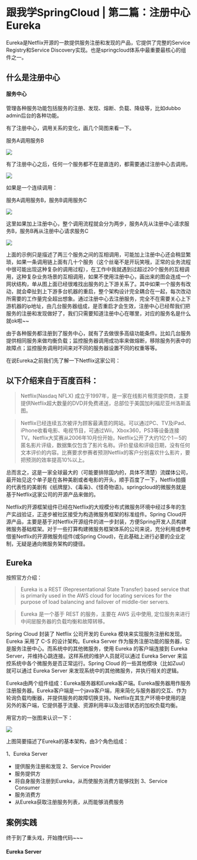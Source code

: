 # 跟我学SpringCloud | 第二篇：注册中心Eureka

Eureka是Netflix开源的一款提供服务注册和发现的产品，它提供了完整的Service Registry和Service Discovery实现。也是springcloud体系中最重要最核心的组件之一。

## 什么是注册中心
#### 服务中心

管理各种服务功能包括服务的注册、发现、熔断、负载、降级等，比如dubbo admin后台的各种功能。

有了注册中心，调用关系的变化，画几个简图来看一下。

服务A调用服务B

![](https://github.com/meteor1993/image/blob/master/springcloud/chapter2/simple.png?raw=true)

有了注册中心之后，任何一个服务都不在是直连的，都需要通过注册中心去调用。

![](https://github.com/meteor1993/image/blob/master/springcloud/chapter2/simple_register_center.png?raw=true)

如果是一个连续调用：

服务A调用服务B，服务B调用服务C

![](https://github.com/meteor1993/image/blob/master/springcloud/chapter2/simple_two.png?raw=true)

这里如果加上注册中心，整个调用流程就会分为两步，服务A先从注册中心请求服务B，服务B再从注册中心请求服务C

![](https://github.com/meteor1993/image/blob/master/springcloud/chapter2/simple_two_register_center.png?raw=true)

上面的示例只是描述了两三个服务之间的互相调用，可能加上注册中心还会稍显繁琐，如果一条调用链上面有几十个服务（这个丝毫不是开玩笑哦，正常的业务流程中很可能出现这种复杂的调用过程），在工作中我就遇到过超过20个服务的互相调用，这种复杂业务场景的互相调用，如果不使用注册中心，画出来的图会连成一个网状结构，单从图上面已经很难找出服务的上下游关系了。其中如果一个服务有改动，就会牵扯到上下游多台机器的重启，整个架构设计完全耦合在一起，每次改动所需要的工作量完全超出想象。通过注册中心去注册服务，完全不在需要关心上下游机器的ip地址，由几台服务器组成，是否重启才会生效，注册中心已经帮我们把服务的注册和发现做好了，我们只需要知道注册中心在哪里，对应的服务名是什么就ok啦~~

由于各种服务都注册到了服务中心，就有了去做很多高级功能条件。比如几台服务提供相同服务来做均衡负载；监控服务器调用成功率来做熔断，移除服务列表中的故障点；监控服务调用时间来对不同的服务器设置不同的权重等等。

在说Eureka之前我们先了解一下Netflix这家公司：

## 以下介绍来自于百度百科：

> Netflix(Nasdaq NFLX) 成立于1997年，是一家在线影片租赁提供商，主要提供Netflix超大数量的DVD并免费递送，总部位于美国加利福尼亚州洛斯盖图。

> Netflix已经连续五次被评为顾客最满意的网站。可以通过PC、TV及iPad、iPhone收看电影、电视节目，可通过Wii，Xbox360，PS3等设备连接TV。Netflix大奖赛从2006年10月份开始，Netflix公开了大约1亿个1－5的匿名影片评级，数据集仅包含了影片名称。评价星级和评级日期，没有任何文本评价的内容。比赛要求参赛者预测Netflix的客户分别喜欢什么影片，要把预测的效率提高10%以上。

总而言之，这是一家全球最大的（可能要排除国内的，具体不清楚）流媒体公司，最开始见这个单子是在各种美剧或者电影的开头，顺手百度了一下，Netflix拍摄的代表性的美剧有《纸牌屋》、《毒枭》、《怪奇物语》。springcloud的微服务就是基于Netflix这家公司的开源产品来做的。

Netflix的开源框架组件已经在Netflix的大规模分布式微服务环境中经过多年的生产实战验证，正逐步被社区接受为构造微服务框架的标准组件。Spring Cloud开源产品，主要是基于对Netflix开源组件的进一步封装，方便Spring开发人员构建微服务基础框架。对于一些打算构建微服务框架体系的公司来说，充分利用或参考借鉴Netflix的开源微服务组件(或Spring Cloud)，在此基础上进行必要的企业定制，无疑是通向微服务架构的捷径。

## Eureka

按照官方介绍：

> Eureka is a REST (Representational State Transfer) based service that is primarily used in the AWS cloud for locating services for the purpose of load balancing and failover of middle-tier servers.

> Eureka 是一个基于 REST 的服务，主要在 AWS 云中使用, 定位服务来进行中间层服务器的负载均衡和故障转移。

Spring Cloud 封装了 Netflix 公司开发的 Eureka 模块来实现服务注册和发现。Eureka 采用了 C-S 的设计架构。Eureka Server 作为服务注册功能的服务器，它是服务注册中心。而系统中的其他微服务，使用 Eureka 的客户端连接到 Eureka Server，并维持心跳连接。这样系统的维护人员就可以通过 Eureka Server 来监控系统中各个微服务是否正常运行。Spring Cloud 的一些其他模块（比如Zuul）就可以通过 Eureka Server 来发现系统中的其他微服务，并执行相关的逻辑。

Eureka由两个组件组成：Eureka服务器和Eureka客户端。Eureka服务器用作服务注册服务器。Eureka客户端是一个java客户端，用来简化与服务器的交互、作为轮询负载均衡器，并提供服务的故障切换支持。Netflix在其生产环境中使用的是另外的客户端，它提供基于流量、资源利用率以及出错状态的加权负载均衡。

用官方的一张图来认识一下：

![](https://github.com/meteor1993/image/blob/master/springcloud/chapter2/eureka-architecture-overview.png?raw=true)

上图简要描述了Eureka的基本架构，由3个角色组成：

1、Eureka Server
* 提供服务注册和发现
2、Service Provider
* 服务提供方
* 将自身服务注册到Eureka，从而使服务消费方能够找到
3、Service Consumer
* 服务消费方
* 从Eureka获取注册服务列表，从而能够消费服务

## 案例实践
终于到了重头戏，开始撸代码~~~
#### Eureka Server